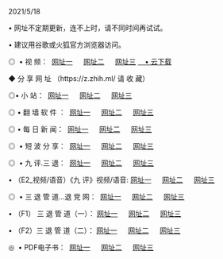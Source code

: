 <p>2021/5/18
<p>• 网址不定期更新，连不上时，请不同时间再试试。
<p>• 建议用谷歌或火狐官方浏览器访问。
<p>◎  • 视 频： 
<a href="http://hhu.aud.bar/" target="_blank">网址一</a> 　 
<a href="http://htd.aud.bar/" target="_blank">网址二</a> 　 
<a href="http://htd.aud.bar/b.html" target="_blank">网址三</a>
<a href="https://yadi.sk/d/d0sUeAOpal3njw" target="_blank">　• 云下载 </a></p>
<p>◆ 分 享 网 址 <a href="http://hpp.aud.bar/a.html"></a>（https://z.zhih.ml/ 请 收 藏） </p>

<p>◎•  小 站：  
<a href="http://hhu.aud.bar/f.html" target="_blank">网址一</a> 　 
<a href="http://htd.aud.bar/h.html" target="_blank">网址二</a> 　 
<a href="http://htd.aud.bar/k/" target="_blank">网址三</a></p><p>

<p>◎  • 翻 墙 软 件 ：  
<a href="http://hhu.aud.bar/ff/" target="_blank">网址一</a> 　 
<a href="http://htd.aud.bar/s/read/a1_nd.html" target="_blank">网址二</a> 　 
<a href="http://htd.aud.bar/ff/index.html" target="_blank">网址三</a></p>
<p>◎  • 每 日 新 闻：  
<a href="http://hhu.aud.bar/day/" target="_blank">网址一</a> 　 
<a href="http://htd.aud.bar/day/" target="_blank">网址二</a> 　 
<a href="http://htd.aud.bar/day/index.html" target="_blank">网址三</a></p>
<p>◎   • 短 波 分 享：  
<a href="http://hhu.aud.bar/h/" target="_blank">网址一</a> 　 
<a href="http://htd.aud.bar/h/" target="_blank">网址二</a> 　 
<a href="http://htd.aud.bar/h/index.html" target="_blank">网址三</a></p>
<p>◎   • 九 评.三 退：  
<a href="http://hhu.aud.bar/t/" target="_blank">网址一</a> 　 
<a href="http://htd.aud.bar/v2/index.html" target="_blank">网址二</a> 　 
<a href="http://htd.aud.bar/tt/index.html" target="_blank">网址三</a> 　</p>
<p>  • （E2_视频/语音）《九 评》视频/语音: 
<a href="http://hhu.aud.bar/7738.html" target="_blank">网址一</a> 　 
<a href="http://htd.aud.bar/7614.html" target="_blank">网址二</a> 　 
<a href="http://htd.aud.bar/7633.html" target="_blank">网址三</a></p>
<p>◎   • 三 退 管 道...退 党 网：  
<a href="http://hhu.aud.bar/go/td1.html" target="_blank">网址一</a> 　 
<a href="http://htd.aud.bar/go/td2.html" target="_blank">网址二</a> 　 
<a href="http://htd.aud.bar/go/td3.html" target="_blank">网址三</a></p>
<p>  • （F1） 三 退 管 道（一）： 
<a href="http://hhu.aud.bar/dd/" target="_blank">网址一</a> 　 
<a href="http://htd.aud.bar/s/read/a1_tdx.html" target="_blank">网址二</a> 　 
<a href="http://htd.aud.bar/dd/" target="_blank">网址三</a></p>
<p>  • （F2）三 退 管 道（二）： 
<a href="http://htd.aud.bar/d/" target="_blank">网址一</a> 　 
<a href="http://hhu.aud.bar/d/index.html" target="_blank">网址二</a> 　 
<a href="http://htd.aud.bar/d/" target="_blank">网址三</a></p>
<p>◎   • PDF电子书：  
<a href="http://hhu.aud.bar/p/" target="_blank">网址一</a> 　 
<a href="http://htd.aud.bar/p/index.html" target="_blank">网址二</a> 　 
<a href="http://htd.aud.bar/p/" target="_blank">网址三</a></p>
